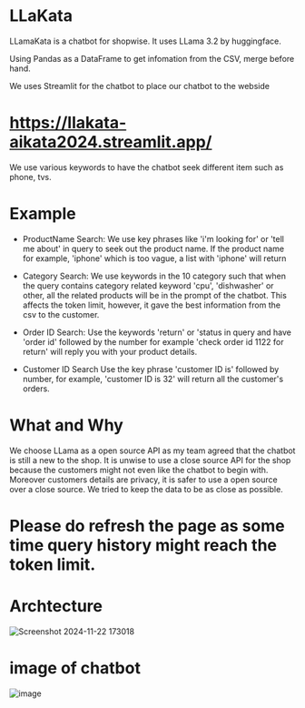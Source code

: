 # LLaKata

LLamaKata is a chatbot for shopwise. It uses LLama 3.2 by huggingface.

Using Pandas as a DataFrame to get infomation from the CSV, merge before hand.

We uses Streamlit for the chatbot to place our chatbot to the webside 
# https://llakata-aikata2024.streamlit.app/

We use various keywords to have the chatbot seek different item such as phone, tvs.
# Example

- ProductName Search:
We use key phrases like 'i'm looking for' or 'tell me about' in query to seek out the product name. If the product name for example, 'iphone' which is too vague, a list with 'iphone' will return

- Category Search:
We use keywords in the 10 category such that when the query contains category related keyword 'cpu', 'dishwasher' or other, all the related products will be in the prompt of the chatbot.
This affects the token limit, however, it gave the best information from the csv to the customer.

- Order ID Search:
Use the keywords 'return' or 'status in query and have 'order id' followed by the number for example 'check order id 1122 for return' will reply you with your product details.

- Customer ID Search
Use the key phrase 'customer ID is' followed by number, for example, 'customer ID is 32' will return all the customer's orders.  

# What and Why

We choose LLama as a open source API as my team agreed that the chatbot is still a new to the shop. 
It is unwise to use a close source API for the shop because the customers might not even like the chatbot to begin with.
Moreover customers details are privacy, it is safer to use a open source over a close source.
We tried to keep the data to be as close as possible.

# Please do refresh the page as some time query history might reach the token limit.

# Archtecture

![Screenshot 2024-11-22 173018](https://github.com/user-attachments/assets/a1834a61-1856-4d2b-bc0d-8767c9b50e68)

# image of chatbot
![image](https://github.com/user-attachments/assets/effcd7d3-5631-4190-a64d-aaa69534f2e2)


